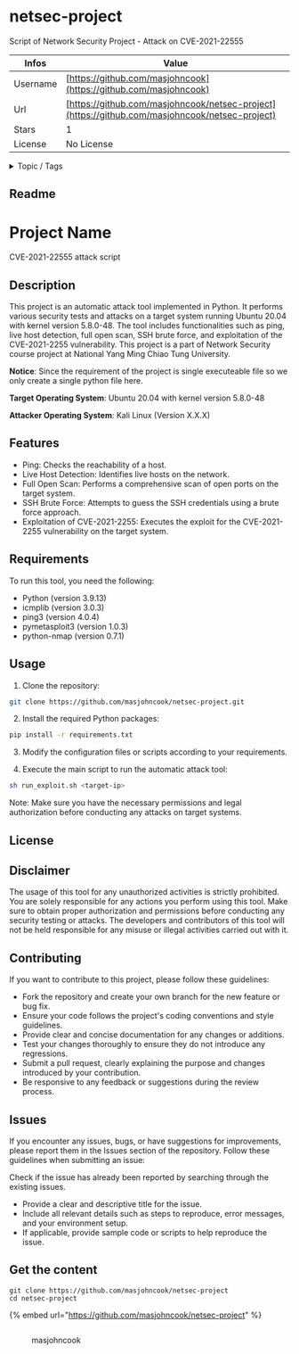 # netsec-project

Script of Network Security Project - Attack on CVE-2021-22555

| Infos    | Value                                                              |
| -------- | -------------------------------------------------------------------|
| Username | [https://github.com/masjohncook](https://github.com/masjohncook) |
| Url      | [https://github.com/masjohncook/netsec-project](https://github.com/masjohncook/netsec-project)                                               |
| Stars    | 1                                                          |
| License  | No License                                                        |

<details>

<summary>Topic / Tags</summary>

* cyber* cybersecurity* metasploit* ubuntu2004

</details>

## Readme

# Project Name

CVE-2021-22555 attack script

## Description

This project is an automatic attack tool implemented in Python. It performs various security tests and attacks on a target system running Ubuntu 20.04 with kernel version 5.8.0-48. The tool includes functionalities such as ping, live host detection, full open scan, SSH brute force, and exploitation of the CVE-2021-2255 vulnerability. This project is a part of Network Security course project at National Yang Ming Chiao Tung University.

**Notice**: Since the requirement of the project is single executeable file so we only create a single python file here.

**Target Operating System**: Ubuntu 20.04 with kernel version 5.8.0-48

**Attacker Operating System**: Kali Linux (Version X.X.X)

## Features

- Ping: Checks the reachability of a host.
- Live Host Detection: Identifies live hosts on the network.
- Full Open Scan: Performs a comprehensive scan of open ports on the target system.
- SSH Brute Force: Attempts to guess the SSH credentials using a brute force approach.
- Exploitation of CVE-2021-2255: Executes the exploit for the CVE-2021-2255 vulnerability on the target system.

## Requirements

To run this tool, you need the following:

- Python (version 3.9.13)
- icmplib (version 3.0.3)
- ping3 (version 4.0.4)
- pymetasploit3 (version 1.0.3)
- python-nmap (version 0.7.1)


## Usage

1. Clone the repository:

```bash
git clone https://github.com/masjohncook/netsec-project.git
```

2. Install the required Python packages:

```bash
pip install -r requirements.txt
```

3. Modify the configuration files or scripts according to your requirements.

4. Execute the main script to run the automatic attack tool:

```bash
sh run_exploit.sh <target-ip>
```

Note: Make sure you have the necessary permissions and legal authorization before conducting any attacks on target systems.

## License


## Disclaimer

The usage of this tool for any unauthorized activities is strictly prohibited. You are solely responsible for any actions you perform using this tool. Make sure to obtain proper authorization and permissions before conducting any security testing or attacks. The developers and contributors of this tool will not be held responsible for any misuse or illegal activities carried out with it.

## Contributing

If you want to contribute to this project, please follow these guidelines:

* Fork the repository and create your own branch for the new feature or bug fix.
* Ensure your code follows the project's coding conventions and style guidelines.
* Provide clear and concise documentation for any changes or additions.
* Test your changes thoroughly to ensure they do not introduce any regressions.
* Submit a pull request, clearly explaining the purpose and changes introduced by your contribution.
* Be responsive to any feedback or suggestions during the review process.

## Issues

If you encounter any issues, bugs, or have suggestions for improvements, please report them in the Issues section of the repository. Follow these guidelines when submitting an issue:

Check if the issue has already been reported by searching through the existing issues.
* Provide a clear and descriptive title for the issue.
* Include all relevant details such as steps to reproduce, error messages, and your environment setup.
* If applicable, provide sample code or scripts to help reproduce the issue.



## Get the content

```
git clone https://github.com/masjohncook/netsec-project
cd netsec-project
```

{% embed url="https://github.com/masjohncook/netsec-project" %}

<figure><img src="https://avatars.githubusercontent.com/u/48942450?v=4" alt=""><figcaption><p>masjohncook</p></figcaption></figure>
